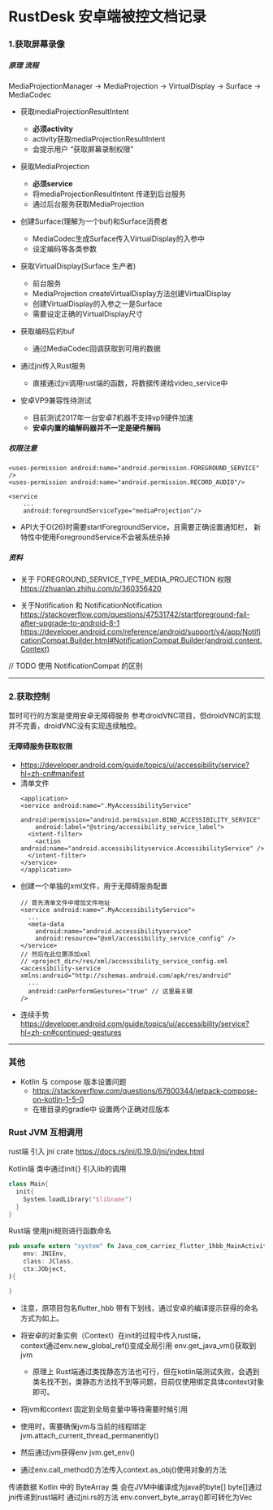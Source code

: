 # RustDesk 安卓端被控文档记录

### 1.获取屏幕录像

##### 原理 流程
MediaProjectionManager -> MediaProjection
-> VirtualDisplay -> Surface -> MediaCodec

- 获取mediaProjectionResultIntent
    - **必须activity**
    - activity获取mediaProjectionResultIntent
    - 会提示用户 “获取屏幕录制权限”

- 获取MediaProjection
    - **必须service**
    - 将mediaProjectionResultIntent 传递到后台服务
    - 通过后台服务获取MediaProjection

- 创建Surface(理解为一个buf)和Surface消费者
    - MediaCodec生成Surface传入VirtualDisplay的入参中
    - 设定编码等各类参数

- 获取VirtualDisplay(Surface 生产者)
    - 前台服务
    - MediaProjection createVirtualDisplay方法创建VirtualDisplay
    - 创建VirtualDisplay的入参之一是Surface
    - 需要设定正确的VirtualDisplay尺寸

- 获取编码后的buf
    - 通过MediaCodec回调获取到可用的数据
- 通过jni传入Rust服务
    - 直接通过jni调用rust端的函数，将数据传递给video_service中

- 安卓VP9兼容性待测试
    - 目前测试2017年一台安卓7机器不支持vp9硬件加速
    - **安卓内置的编解码器并不一定是硬件解码**

##### 权限注意
```
<uses-permission android:name="android.permission.FOREGROUND_SERVICE" />
<uses-permission android:name="android.permission.RECORD_AUDIO"/>

<service
    ...
    android:foregroundServiceType="mediaProjection"/>
```
- API大于O(26)时需要startForegroundService，且需要正确设置通知栏，
  新特性中使用ForegroundService不会被系统杀掉


##### 资料
- 关于 FOREGROUND_SERVICE_TYPE_MEDIA_PROJECTION 权限
  https://zhuanlan.zhihu.com/p/360356420

- 关于Notification 和 NotificationNotification
  https://stackoverflow.com/questions/47531742/startforeground-fail-after-upgrade-to-android-8-1
  https://developer.android.com/reference/android/support/v4/app/NotificationCompat.Builder.html#NotificationCompat.Builder(android.content.Context)

// TODO 使用 NotificationCompat 的区别

<hr>

### 2.获取控制
暂时可行的方案是使用安卓无障碍服务 参考droidVNC项目，但droidVNC的实现并不完善，droidVNC没有实现连续触控。

#### 无障碍服务获取权限
- https://developer.android.com/guide/topics/ui/accessibility/service?hl=zh-cn#manifest
- 清单文件
  ```
  <application>
  <service android:name=".MyAccessibilityService"
      android:permission="android.permission.BIND_ACCESSIBILITY_SERVICE"
      android:label="@string/accessibility_service_label">
    <intent-filter>
      <action android:name="android.accessibilityservice.AccessibilityService" />
    </intent-filter>
  </service>
  </application>
  ```
- 创建一个单独的xml文件，用于无障碍服务配置
  ```
  // 首先清单文件中增加文件地址
  <service android:name=".MyAccessibilityService">
    ...
    <meta-data
      android:name="android.accessibilityservice"
      android:resource="@xml/accessibility_service_config" />
  </service>
  // 然后在此位置添加xml
  // <project_dir>/res/xml/accessibility_service_config.xml
  <accessibility-service xmlns:android="http://schemas.android.com/apk/res/android"
    ...
    android:canPerformGestures="true" // 这里最关键
  />
  ```
- 连续手势 https://developer.android.com/guide/topics/ui/accessibility/service?hl=zh-cn#continued-gestures

<hr>

### 其他
- Kotlin 与 compose 版本设置问题
    - https://stackoverflow.com/questions/67600344/jetpack-compose-on-kotlin-1-5-0
    - 在根目录的gradle中 设置两个正确对应版本

### Rust JVM 互相调用

rust端 引入 jni crate
https://docs.rs/jni/0.19.0/jni/index.html

Kotlin端
类中通过init{} 引入lib的调用
```kotlin
class Main{
  init{
    System.loadLibrary("$libname")
  }
}
```

Rust端
使用jni规则进行函数命名
```rust
pub unsafe extern "system" fn Java_com_carriez_flutter_1hbb_MainActivity_init(
    env: JNIEnv,
    class: JClass,
    ctx:JObject,
){

}
```
- 注意，原项目包名flutter_hbb 带有下划线，通过安卓的编译提示获得的命名方式为如上。

- 将安卓的对象实例（Context）在init的过程中传入rust端，  
context通过env.new_global_ref()变成全局引用
env.get_java_vm()获取到jvm
  - 原理上 Rust端通过类找静态方法也可行，但在kotlin端测试失败，会遇到类名找不到，类静态方法找不到等问题，目前仅使用绑定具体context对象即可。
- 将jvm和context 固定到全局变量中等待需要时候引用

- 使用时，需要确保jvm与当前的线程绑定
jvm.attach_current_thread_permanently()

- 然后通过jvm获得env
jvm.get_env()

- 通过env.call_method()方法传入context.as_obj()使用对象的方法

传递数据
Kotlin 中的 ByteArray 类 会在JVM中编译成为java的byte[]
byte[]通过jni传递到rust端时
通过jni.rs的方法
env.convert_byte_array()即可转化为Vec<u8>